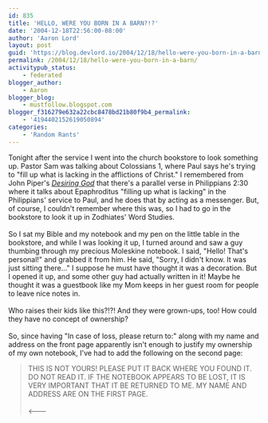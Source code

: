 ```yaml
---
id: 835
title: 'HELLO, WERE YOU BORN IN A BARN?!?'
date: '2004-12-18T22:56:00-08:00'
author: 'Aaron Lord'
layout: post
guid: 'https://blog.devlord.io/2004/12/18/hello-were-you-born-in-a-barn/'
permalink: /2004/12/18/hello-were-you-born-in-a-barn/
activitypub_status:
    - federated
blogger_author:
    - Aaron
blogger_blog:
    - mustfollow.blogspot.com
blogger_f316279e632a22cbc8478bd21b80f9b4_permalink:
    - '4194402152619050894'
categories:
    - 'Random Rants'
---
```


Tonight after the service I went into the church bookstore to look something up.  Pastor Sam was talking about Colossians 1, where Paul says he's trying to "fill up what is lacking in the afflictions of Christ."  I remembered from John Piper's <a href="http://www.amazon.com/exec/obidos/ASIN/1590521196/lbmusic"><i>Desiring God</i></a> that there's a parallel verse in Philippians 2:30 where it talks about Epaphroditus "filling up what is lacking" in the Philippians' service to Paul, and he does that by acting as a messenger.  But, of course, I couldn't remember where this was, so I had to go in the bookstore to look it up in Zodhiates' Word Studies.<br /><br />So I sat my Bible and my notebook and my pen on the little table in the bookstore, and while I was looking it up, I turned around and saw a guy thumbing through my precious Moleskine notebook.  I said, "Hello!  That's personal!" and grabbed it from him.  He said, "Sorry, I didn't know.  It was just sitting there..."  I suppose he must have thought it was a decoration.  But I opened it up, and some other guy had actually written in it!  Maybe he thought it was a guestbook like my Mom keeps in her guest room for people to leave nice notes in.<br /><br />Who raises their kids like this?!?!  And they were grown-ups, too!  How could they have no concept of ownership?<br /><br />So, since having "In case of loss, please return to:" along with my name and address on the front page apparently isn't enough to justify my ownership of my own notebook, I've had to add the following on the second page:<br /><blockquote>THIS IS NOT YOURS!  PLEASE PUT IT BACK WHERE YOU FOUND IT.  DO NOT READ IT.  IF THE NOTEBOOK APPEARS TO BE LOST, IT IS VERY IMPORTANT THAT IT BE RETURNED TO ME.  MY NAME AND ADDRESS ARE ON THE FIRST PAGE. <br /><br />&lt;---</blockquote><div class="blogger-post-footer"></div>